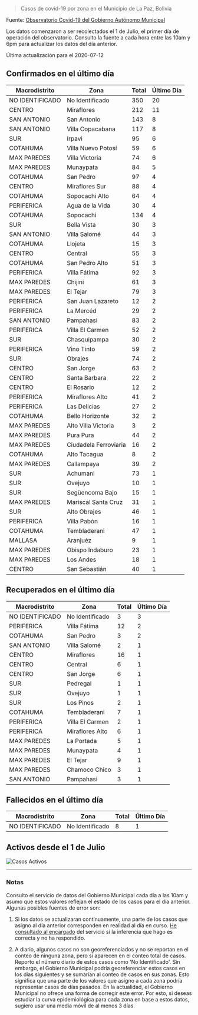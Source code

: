 > Casos de covid-19 por zona en el Municipio de La Paz, Bolivia

Fuente: [Observatorio Covid-19 del Gobierno Autónomo Municipal](http://observatoriocovid19.lapaz.bo/observatorio/index.php/datos-abiertos-covid)

Los datos comenzaron a ser recolectados el 1 de Julio, el primer día de operación del observatorio. Consulto la fuente a cada hora entre las 10am y 6pm para actualizar los datos del día anterior.

Última actualización para el 2020-07-12

## Confirmados en el último día

| Macrodistrito   | Zona                  |   Total |   Último Día |
|-----------------|-----------------------|---------|--------------|
| NO IDENTIFICADO | No Identificado       |     350 |           20 |
| CENTRO          | Miraflores            |     212 |           11 |
| SAN ANTONIO     | San Antonio           |     143 |            8 |
| SAN ANTONIO     | Villa Copacabana      |     117 |            8 |
| SUR             | Irpavi                |      95 |            6 |
| COTAHUMA        | Villa Nuevo Potosí    |      59 |            6 |
| MAX PAREDES     | Villa Victoria        |      74 |            6 |
| MAX PAREDES     | Munaypata             |      84 |            5 |
| COTAHUMA        | San Pedro             |      97 |            4 |
| CENTRO          | Miraflores Sur        |      88 |            4 |
| COTAHUMA        | Sopocachi Alto        |      64 |            4 |
| PERIFERICA      | Agua de la Vida       |      30 |            4 |
| COTAHUMA        | Sopocachi             |     134 |            4 |
| SUR             | Bella Vista           |      30 |            3 |
| SAN ANTONIO     | Villa Salomé          |      44 |            3 |
| COTAHUMA        | Llojeta               |      15 |            3 |
| CENTRO          | Central               |      55 |            3 |
| COTAHUMA        | San Pedro Alto        |      51 |            3 |
| PERIFERICA      | Villa Fátima          |      92 |            3 |
| MAX PAREDES     | Chijini               |      61 |            3 |
| MAX PAREDES     | El Tejar              |      79 |            3 |
| PERIFERICA      | San Juan Lazareto     |      12 |            2 |
| PERIFERICA      | La Mercéd             |      29 |            2 |
| SAN ANTONIO     | Pampahasi             |      83 |            2 |
| PERIFERICA      | Villa El Carmen       |      52 |            2 |
| SUR             | Chasquipampa          |      30 |            2 |
| PERIFERICA      | Vino Tinto            |      59 |            2 |
| SUR             | Obrajes               |      74 |            2 |
| CENTRO          | San Jorge             |      63 |            2 |
| CENTRO          | Santa Barbara         |      22 |            2 |
| CENTRO          | El Rosario            |      12 |            2 |
| PERIFERICA      | Miraflores Alto       |      41 |            2 |
| PERIFERICA      | Las Delicias          |      27 |            2 |
| COTAHUMA        | Bello Horizonte       |      32 |            2 |
| MAX PAREDES     | Alto Villa Victoria   |       3 |            2 |
| MAX PAREDES     | Pura Pura             |      44 |            2 |
| MAX PAREDES     | Ciudadela Ferroviaria |      16 |            2 |
| COTAHUMA        | Alto Tacagua          |       8 |            2 |
| MAX PAREDES     | Callampaya            |      39 |            2 |
| SUR             | Achumani              |      73 |            1 |
| SUR             | Ovejuyo               |      10 |            1 |
| SUR             | Següencoma Bajo       |      15 |            1 |
| MAX PAREDES     | Mariscal Santa Cruz   |      31 |            1 |
| SUR             | Alto Obrajes          |      46 |            1 |
| PERIFERICA      | Villa Pabón           |      16 |            1 |
| COTAHUMA        | Tembladerani          |      47 |            1 |
| MALLASA         | Aranjuéz              |       9 |            1 |
| MAX PAREDES     | Obispo Indaburo       |      23 |            1 |
| MAX PAREDES     | Los Andes             |      18 |            1 |
| CENTRO          | San Sebastián         |      40 |            1 |

## Recuperados en el último día

| Macrodistrito   | Zona            |   Total |   Último Día |
|-----------------|-----------------|---------|--------------|
| NO IDENTIFICADO | No Identificado |       3 |            3 |
| PERIFERICA      | Villa Fátima    |      12 |            2 |
| COTAHUMA        | San Pedro       |       3 |            2 |
| SAN ANTONIO     | Villa Salomé    |       2 |            1 |
| CENTRO          | Miraflores      |      16 |            1 |
| CENTRO          | Central         |       6 |            1 |
| CENTRO          | San Jorge       |       6 |            1 |
| SUR             | Pedregal        |       1 |            1 |
| SUR             | Ovejuyo         |       1 |            1 |
| SUR             | Los Pinos       |       2 |            1 |
| COTAHUMA        | Tembladerani    |       7 |            1 |
| PERIFERICA      | Villa El Carmen |       2 |            1 |
| PERIFERICA      | Miraflores Alto |       6 |            1 |
| MAX PAREDES     | La Portada      |       5 |            1 |
| MAX PAREDES     | Munaypata       |       4 |            1 |
| MAX PAREDES     | El Tejar        |       9 |            1 |
| MAX PAREDES     | Chamoco Chico   |       3 |            1 |
| SAN ANTONIO     | Pampahasi       |       3 |            1 |

## Fallecidos en el último día

| Macrodistrito   | Zona            |   Total |   Último Día |
|-----------------|-----------------|---------|--------------|
| NO IDENTIFICADO | No Identificado |       8 |            1 |

## Activos desde el 1 de Julio

![Casos Activos](activos.png)

---

### Notas

Consulto el servicio de datos del Gobierno Municipal cada día a las 10am y asumo que estos valores reflejan el estado de los casos para el día anterior. Algunas posibles fuentes de error son:

1. Si los datos se actualizaran contínuamente, una parte de los casos que asigno al día anterior corresponden en realidad al día en curso. [He consultado al encargado](https://twitter.com/mauforonda/status/1278727234765959168) del servicio si la inferencia que hago es correcta y no ha respondido.

2. A diario, algunos casos no son georeferenciados y no se reportan en el conteo de ninguna zona, pero sí aparecen en el conteo total de casos. Reporto el número diario de estos casos como 'No Identificado'.  Sin embargo, el Gobierno Municipal podría georeferenciar estos casos en los días siguientes y se sumarían al conteo de casos en sus zonas. Esto significa que una parte de los valores que asigno a cada zona podría representar casos de días pasados. En la actualidad, el Gobierno Municipal no ofrece una forma de corregir este error. Por esto, si deseas estudiar la curva epidemiológica para cada zona en base a estos datos, sugiero usar una media móvil de al menos 3 días.